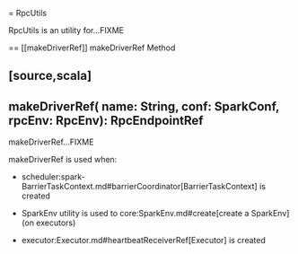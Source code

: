= RpcUtils

RpcUtils is an utility for...FIXME

== [[makeDriverRef]] makeDriverRef Method

[source,scala]
----
makeDriverRef(
  name: String,
  conf: SparkConf,
  rpcEnv: RpcEnv): RpcEndpointRef
----

makeDriverRef...FIXME

makeDriverRef is used when:

* scheduler:spark-BarrierTaskContext.md#barrierCoordinator[BarrierTaskContext] is created

* SparkEnv utility is used to core:SparkEnv.md#create[create a SparkEnv] (on executors)

* executor:Executor.md#heartbeatReceiverRef[Executor] is created
